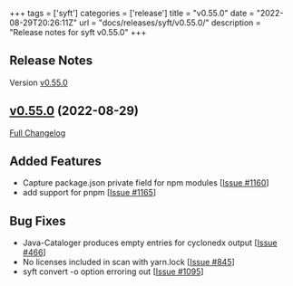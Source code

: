 +++
tags = ['syft']
categories = ['release']
title = "v0.55.0"
date = "2022-08-29T20:26:11Z"
url = "docs/releases/syft/v0.55.0/"
description = "Release notes for syft v0.55.0"
+++

## Release Notes

Version [v0.55.0](https://github.com/anchore/syft/releases/tag/v0.55.0)

## [v0.55.0](https://github.com/anchore/syft/tree/a7966a4d9d8155be788af33fe5e5af2e40043f82) (2022-08-29)

[Full Changelog](https://github.com/anchore/syft/compare/v0.54.0...a7966a4d9d8155be788af33fe5e5af2e40043f82)

## Added Features

- Capture package.json private field for npm modules [[Issue #1160](https://github.com/anchore/syft/issues/1160)]
- add support for pnpm [[Issue #1165](https://github.com/anchore/syft/issues/1165)]

## Bug Fixes

- Java-Cataloger produces empty entries for cyclonedx output [[Issue #466](https://github.com/anchore/syft/issues/466)]
- No licenses included in scan with yarn.lock [[Issue #845](https://github.com/anchore/syft/issues/845)]
- syft convert -o option erroring out  [[Issue #1095](https://github.com/anchore/syft/issues/1095)]
